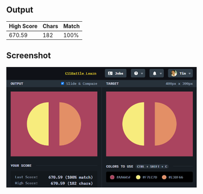 ## Output

| High Score | Chars | Match |
| ---------- | ----- | ----- |
| 670.59     | 182   | 100%  |

## Screenshot

![screenshot](screenshot.png)
